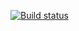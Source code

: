 [![Build status](https://ci.appveyor.com/api/projects/status/6lw46rlqobky7v0p?svg=true)](https://ci.appveyor.com/project/JMatweewa/2-1testweb)